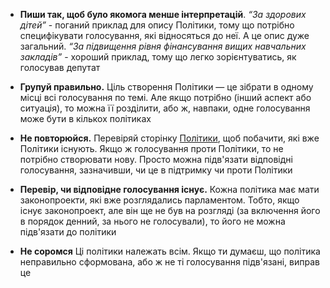 * **Пиши так, щоб було якомога менше інтерпретацій**. *“За здорових дітей”* - поганий приклад для опису Політики, тому що потрібно специфікувати голосування, які відносяться до неї. А це опис дуже загальний. *“За підвищення рівня фінансування вищих навчальних закладів”* - хороший приклад, тому що легко зорієнтуватись, як голосував депутат

* **Групуй правильно.** Ціль створення Політики — це зібрати в одному місці всі голосування по темі. Але якщо потрібно (інший аспект або ситуація), то можна її розділити, або ж, навпаки, одне голосування може бути в кількох політиках  

* **Не повторюйся.** Перевіряй сторінку [Політики](/policies), щоб побачити, які вже Політики існують. Якщо ж голосування проти Політики, то не потрібно створювати нову. Просто можна підв'язати відповідні голосування, зазначивши, чи це в підтримку чи проти Політики

* **Перевір, чи відповідне голосування існує.** Кожна політика має мати законопроекти, які вже розглядались парламентом. Тобто, якщо існує законопроект, але він ще не був на розгляді (за включення його в порядок денний, за нього не голосували), то його не можна підв'язати до політики

* **Не соромся**  Ці політики належать всім. Якщо ти думаєш, що політика неправильно сформована, або ж не ті голосування підв'язані, виправ це
